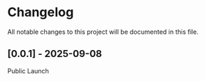 # Changelog

All notable changes to this project will be documented in this file.

## [0.0.1] - 2025-09-08

Public Launch
